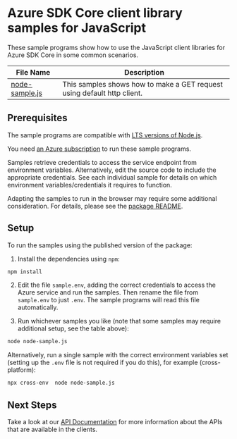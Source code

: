# Azure SDK Core client library samples for JavaScript

These sample programs show how to use the JavaScript client libraries for Azure SDK Core in some common scenarios.

| **File Name**                 | **Description**                                                         |
| ----------------------------- | ----------------------------------------------------------------------- |
| [node-sample.js][node-sample] | This samples shows how to make a GET request using default http client. |

## Prerequisites

The sample programs are compatible with [LTS versions of Node.js](https://nodejs.org/about/releases/).

You need [an Azure subscription][freesub] to run these sample programs.

Samples retrieve credentials to access the service endpoint from environment variables. Alternatively, edit the source code to include the appropriate credentials. See each individual sample for details on which environment variables/credentials it requires to function.

Adapting the samples to run in the browser may require some additional consideration. For details, please see the [package README][package].

## Setup

To run the samples using the published version of the package:

1. Install the dependencies using `npm`:

```bash
npm install
```

2. Edit the file `sample.env`, adding the correct credentials to access the Azure service and run the samples. Then rename the file from `sample.env` to just `.env`. The sample programs will read this file automatically.

3. Run whichever samples you like (note that some samples may require additional setup, see the table above):

```bash
node node-sample.js
```

Alternatively, run a single sample with the correct environment variables set (setting up the `.env` file is not required if you do this), for example (cross-platform):

```bash
npx cross-env  node node-sample.js
```

## Next Steps

Take a look at our [API Documentation][apiref] for more information about the APIs that are available in the clients.

[node-sample]: https://github.com/Azure/azure-sdk-for-js/blob/main/sdk/core/core-rest-pipeline/samples/v1/javascript/node-sample.js
[apiref]: https://docs.microsoft.com/javascript/api/@azure/core-rest-pipeline
[freesub]: https://azure.microsoft.com/free/
[package]: https://github.com/Azure/azure-sdk-for-js/tree/main/sdk/core/core-rest-pipeline/README.md

